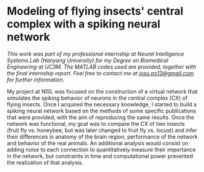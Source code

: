 # Modeling of flying insects' central complex with a spiking neural network

*This work was part of my professional internship at Neural Intelligence Systems Lab (Hanyang University) for my Degree on Biomedical Engineering at UC3M. The MATLAB codes used are provided, together with the final internship report. Feel free to contact me at josu.ps13@gmail.com for further information.*

My project at NISL was focused on the construction of a virtual network that simulates the spiking behavior of neurons in the central complex (CX) of flying insects. Once I acquired the necessary knowledge, I started to build a spiking neural network based on the methods of some specific publications that were provided, with the aim of reproducing the same results. Once the network was functional, my goal was to compare the CX of two insects (fruit fly vs. honeybee, but was later changed to fruit fly vs. locust) and infer their differences in anatomy of the brain region, performance of the network and behavior of the real animals. An additional analysis would consist on adding noise to each connection to quantitatively measure their importance in the network, but constraints in time and computational power prevented the realization of that analysis.
